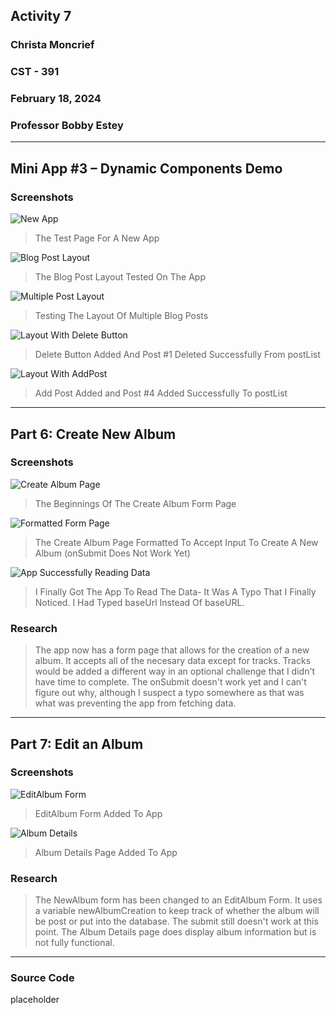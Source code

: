 <!-- Header -->
## **Activity 7**
### **Christa Moncrief**
### **CST - 391**
### **February 18, 2024**
### **Professor Bobby Estey**

---

<!-- Part 1 -->
## Mini App #3 – Dynamic Components Demo
### Screenshots

![New App](https://github.com/ScribeEzra/CST-391/blob/main/Media/Activity%207/01.png)

> The Test Page For A New App

![Blog Post Layout](https://github.com/ScribeEzra/CST-391/blob/main/Media/Activity%207/02.png)

> The Blog Post Layout Tested On The App

![Multiple Post Layout](https://github.com/ScribeEzra/CST-391/blob/main/Media/Activity%207/03.png)

> Testing The Layout Of Multiple Blog Posts

![Layout With Delete Button](https://github.com/ScribeEzra/CST-391/blob/main/Media/Activity%207/04.png)

> Delete Button Added And Post #1 Deleted Successfully From postList

![Layout With AddPost](https://github.com/ScribeEzra/CST-391/blob/main/Media/Activity%207/05.png)

> Add Post Added and Post #4 Added Successfully To postList

---

## Part 6: Create New Album
### Screenshots

![Create Album Page](https://github.com/ScribeEzra/CST-391/blob/main/Media/Activity%207/06.png)

> The Beginnings Of The Create Album Form Page

![Formatted Form Page](https://github.com/ScribeEzra/CST-391/blob/main/Media/Activity%207/07.png)

> The Create Album Page Formatted To Accept Input To Create A New Album (onSubmit Does Not Work Yet)

![App Successfully Reading Data](https://github.com/ScribeEzra/CST-391/blob/main/Media/Activity%207/08.png)

> I Finally Got The App To Read The Data- It Was A Typo That I Finally Noticed. I Had Typed baseUrl Instead Of baseURL.

### Research

> The app now has a form page that allows for the creation of a new album. It accepts all of the necesary data except for tracks. Tracks would be added a different way in an optional challenge that I didn't have time to complete. The onSubmit doesn't work yet and I can't figure out why, although I suspect a typo somewhere as that was what was preventing the app from fetching data.

---

## Part 7: Edit an Album

### Screenshots

![EditAlbum Form](https://github.com/ScribeEzra/CST-391/blob/main/Media/Activity%207/09.png)

> EditAlbum Form Added To App

![Album Details](https://github.com/ScribeEzra/CST-391/blob/main/Media/Activity%207/10.png)

> Album Details Page Added To App

### Research

> The NewAlbum form has been changed to an EditAlbum Form. It uses a variable newAlbumCreation to keep track of whether the album will be post or put into the database. The submit still doesn't work at this point. The Album Details page does display album information but is not fully functional.

---

### Source Code

placeholder
